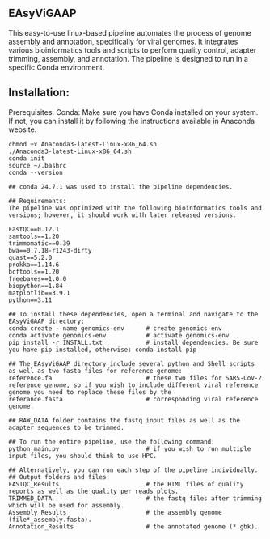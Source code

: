 
 ##                                                       **EAsyViGAAP**            
                     

This easy-to-use linux-based pipeline automates the process of genome assembly and annotation, specifically for viral genomes.
It integrates various bioinformatics tools and scripts to perform quality control, adapter trimming, 
assembly, and annotation. The pipeline is designed to run in a specific Conda environment. 


## Installation:

Prerequisites:
Conda: Make sure you have Conda installed on your system. If not, you can install it by following the instructions available in Anaconda website.

~~~wget https://repo.anaconda.com/archive/Anaconda3-latest-Linux-x86_64.sh~~~
chmod +x Anaconda3-latest-Linux-x86_64.sh
./Anaconda3-latest-Linux-x86_64.sh
conda init
source ~/.bashrc
conda --version   

## conda 24.7.1 was used to install the pipeline dependencies.

## Requirements:
The pipeline was optimized with the following bioinformatics tools and versions; however, it should work with later released versions.

FastQC==0.12.1
samtools==1.20
trimmomatic==0.39
bwa==0.7.18-r1243-dirty
quast==5.2.0
prokka==1.14.6
bcftools==1.20
freebayes==1.0.0
biopython==1.84
matplotlib==3.9.1
python==3.11

## To install these dependencies, open a terminal and navigate to the EAsyViGAAP directory:
conda create --name genomics-env      # create genomics-env
conda activate genomics-env           # activate genomics-env
pip install -r INSTALL.txt            # install dependencies. Be sure you have pip installed, otherwise: conda install pip

## The EAsyViGAAP directory include several python and Shell scripts as well as two fasta files for reference genome:
reference.fa                          # these two files for SARS-CoV-2 reference genome, so if you wish to include different viral reference genome you need to replace these files by the 
referance.fasta                       # corresponding viral reference genome.

## RAW_DATA folder contains the fastq input files as well as the adapter sequences to be trimmed.

## To run the entire pipeline, use the following command:
python main.py                        # if you wish to run multiple input files, you should think to use HPC.

## Alternatively, you can run each step of the pipeline individually.
## Output folders and files:
FASTQC_Results                        # the HTML files of quality reports as well as the quality per reads plots.
TRIMMED_DATA                          # the fastq files after trimming which will be used for assembly.
Assembly_Results                      # the assembly genome (file*_assembly.fasta).
Annotation_Results                    # the annotated genome (*.gbk).




